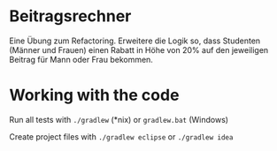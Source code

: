 # Beitragsrechner

Eine Übung zum Refactoring. Erweitere die Logik so, dass Studenten (Männer und Frauen) einen Rabatt in Höhe von 20% auf den jeweiligen Beitrag für Mann oder Frau bekommen.

# Working with the code

Run all tests with `./gradlew` (*nix) or `gradlew.bat` (Windows)

Create project files with `./gradlew eclipse` or `./gradlew idea`

